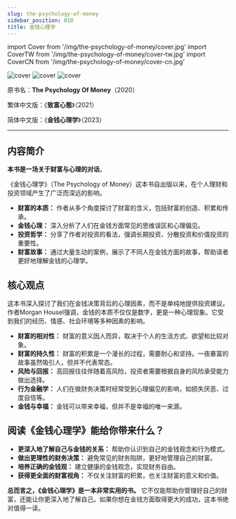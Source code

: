 ```yaml
---
slug: the-psychology-of-money
sidebar_position: 010
title: 金钱心理学
---
```


import Cover from '/img/the-psychology-of-money/cover.jpg'
import CoverTW from '/img/the-psychology-of-money/cover-tw.jpg'
import CoverCN from '/img/the-psychology-of-money/cover-cn.jpg'

<img src={Cover} alt="cover" style={{width:240}} />
<img src={CoverTW} alt="cover" style={{width:240}} />
<img src={CoverCN} alt="cover" style={{width:240}} />

原书名：**The Psychology Of Money**（2020）


繁体中文版：《**致富心態**》（2021）


简体中文版：《**金钱心理学**》（2023）

---------------------------

## 内容简介

**本书是一场关于财富与心理的对话**。

《金钱心理学》（The Psychology of Money）这本书自出版以来，在个人理财和投资领域产生了广泛而深远的影响。

* **财富的本质：** 作者从多个角度探讨了财富的含义，包括财富的创造、积累和传承。
* **金钱心理：** 深入分析了人们在金钱方面常见的思维误区和心理偏见。
* **投资哲学：** 分享了作者对投资的看法，强调长期投资、分散投资和价值投资的重要性。
* **财富故事：** 通过大量生动的案例，展示了不同人在金钱方面的故事，帮助读者更好地理解金钱的心理学。


## 核心观点

这本书深入探讨了我们在金钱决策背后的心理因素，而不是单纯地提供投资建议。作者Morgan Housel强调，金钱的本质不仅仅是数字，更是一种心理现象。它受到我们的经历、情感、社会环境等多种因素的影响。

* **财富的相对性：** 财富的意义因人而异，取决于个人的生活方式、欲望和比较对象。
* **财富的持久性：** 财富的积累是一个漫长的过程，需要耐心和坚持。一夜暴富的故事虽然吸引人，但并不代表常态。
* **风险与回报：** 高回报往往伴随着高风险，投资者需要根据自身的风险承受能力做出选择。
* **行为金融学：** 人们在做财务决策时经常受到心理偏见的影响，如损失厌恶、过度自信等。
* **金钱与幸福：** 金钱可以带来幸福，但并不是幸福的唯一来源。


## 阅读《金钱心理学》能给你带来什么？

* **更深入地了解自己与金钱的关系：** 帮助你认识到自己的金钱观念和行为模式。
* **做出更理性的财务决策：** 避免常见的财务陷阱，更好地管理自己的财富。
* **培养正确的金钱观：** 建立健康的金钱观念，实现财务自由。
* **获得更全面的财富视角：** 不仅关注财富的积累，也关注财富的意义和价值。


**总而言之，《金钱心理学》是一本非常实用的书。** 它不仅能帮助你管理好自己的财富，还能让你更深入地了解自己。如果你想在金钱方面取得更大的成功，这本书绝对值得一读。

